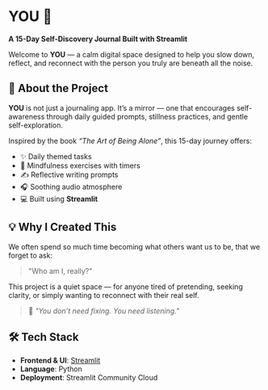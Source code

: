 # YOU 🌟  
**A 15-Day Self-Discovery Journal Built with Streamlit**

Welcome to **YOU** — a calm digital space designed to help you slow down, reflect, and reconnect with the person you truly are beneath all the noise.

## 🧠 About the Project
**YOU** is not just a journaling app. It’s a mirror — one that encourages self-awareness through daily guided prompts, stillness practices, and gentle self-exploration.

Inspired by the book *“The Art of Being Alone”*, this 15-day journey offers:
- ✨ Daily themed tasks  
- 🧘 Mindfulness exercises with timers  
- ✍️ Reflective writing prompts  
- 🎧 Soothing audio atmosphere  
- 💻 Built using **Streamlit**

## 💡 Why I Created This
We often spend so much time becoming what others want us to be, that we forget to ask:
> "Who am I, really?"

This project is a quiet space — for anyone tired of pretending, seeking clarity, or simply wanting to reconnect with their real self.

> 💬 *"You don’t need fixing. You need listening."*

## 🛠️ Tech Stack
- **Frontend & UI**: [Streamlit](https://streamlit.io/)  
- **Language**: Python  
- **Deployment**: Streamlit Community Cloud



